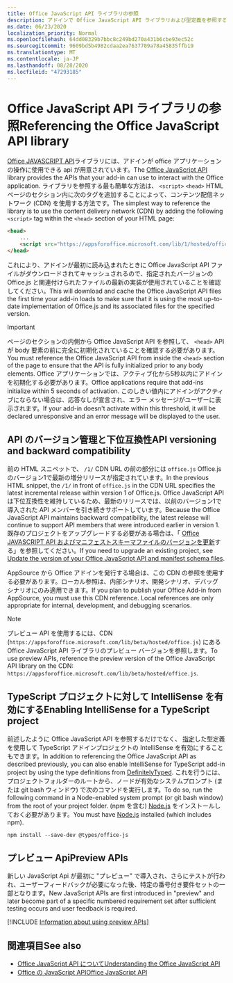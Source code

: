 ```yaml
---
title: Office JavaScript API ライブラリの参照
description: アドインで Office JavaScript API ライブラリおよび型定義を参照する方法について説明します。
ms.date: 06/23/2020
localization_priority: Normal
ms.openlocfilehash: 64dd08329b7bbc8c249bd270a431b6cbe93ec52c
ms.sourcegitcommit: 9609bd5b4982cdaa2ea7637709a78a45835ffb19
ms.translationtype: MT
ms.contentlocale: ja-JP
ms.lasthandoff: 08/28/2020
ms.locfileid: "47293185"
---
```

# <a name="referencing-the-office-javascript-api-library"></a><span data-ttu-id="e5119-103">Office JavaScript API ライブラリの参照</span><span class="sxs-lookup"><span data-stu-id="e5119-103">Referencing the Office JavaScript API library</span></span>

<span data-ttu-id="e5119-104">[Office JAVASCRIPT API](../reference/javascript-api-for-office.md)ライブラリには、アドインが office アプリケーションの操作に使用できる api が用意されています。</span><span class="sxs-lookup"><span data-stu-id="e5119-104">The [Office JavaScript API](../reference/javascript-api-for-office.md) library provides the APIs that your add-in can use to interact with the Office application.</span></span> <span data-ttu-id="e5119-105">ライブラリを参照する最も簡単な方法は、 `<script>` `<head>` HTML ページのセクション内に次のタグを追加することによって、コンテンツ配信ネットワーク (CDN) を使用する方法です。</span><span class="sxs-lookup"><span data-stu-id="e5119-105">The simplest way to reference the library is to use the content delivery network (CDN) by adding the following `<script>` tag within the `<head>` section of your HTML page:</span></span>  

```html
<head>
    ...
    <script src="https://appsforoffice.microsoft.com/lib/1/hosted/office.js" type="text/javascript"></script>
</head>
```

<span data-ttu-id="e5119-106">これにより、アドインが最初に読み込まれたときに Office JavaScript API ファイルがダウンロードされてキャッシュされるので、指定されたバージョンの Office.js と関連付けられたファイルの最新の実装が使用されていることを確認してください。</span><span class="sxs-lookup"><span data-stu-id="e5119-106">This will download and cache the Office JavaScript API files the first time your add-in loads to make sure that it is using the most up-to-date implementation of Office.js and its associated files for the specified version.</span></span>

> [!IMPORTANT]
> <span data-ttu-id="e5119-107">ページのセクションの内側から Office JavaScript API を参照して、 `<head>` API が body 要素の前に完全に初期化されていることを確認する必要があります。</span><span class="sxs-lookup"><span data-stu-id="e5119-107">You must reference the Office JavaScript API from inside the `<head>` section of the page to ensure that the API is fully initialized prior to any body elements.</span></span> <span data-ttu-id="e5119-108">Office アプリケーションでは、アクティブ化から5秒以内にアドインを初期化する必要があります。</span><span class="sxs-lookup"><span data-stu-id="e5119-108">Office applications require that add-ins initialize within 5 seconds of activation.</span></span> <span data-ttu-id="e5119-109">このしきい値内にアドインがアクティブにならない場合は、応答なしが宣言され、エラー メッセージがユーザーに表示されます。</span><span class="sxs-lookup"><span data-stu-id="e5119-109">If your add-in doesn't activate within this threshold, it will be declared unresponsive and an error message will be displayed to the user.</span></span>

## <a name="api-versioning-and-backward-compatibility"></a><span data-ttu-id="e5119-110">API のバージョン管理と下位互換性</span><span class="sxs-lookup"><span data-stu-id="e5119-110">API versioning and backward compatibility</span></span>

<span data-ttu-id="e5119-111">前の HTML スニペットで、 `/1/` CDN URL の前の部分には `office.js` Office.js のバージョン1で最新の増分リリースが指定されています。</span><span class="sxs-lookup"><span data-stu-id="e5119-111">In the previous HTML snippet, the `/1/` in front of `office.js` in the CDN URL specifies the latest incremental release within version 1 of Office.js.</span></span> <span data-ttu-id="e5119-112">Office JavaScript API は下位互換性を維持しているため、最新のリリースでは、以前のバージョン1で導入された API メンバーを引き続きサポートしています。</span><span class="sxs-lookup"><span data-stu-id="e5119-112">Because the Office JavaScript API maintains backward compatibility, the latest release will continue to support API members that were introduced earlier in version 1.</span></span> <span data-ttu-id="e5119-113">既存のプロジェクトをアップグレードする必要がある場合は、「 [Office JAVASCRIPT API およびマニフェストスキーマファイルのバージョンを更新](update-your-javascript-api-for-office-and-manifest-schema-version.md)する」を参照してください。</span><span class="sxs-lookup"><span data-stu-id="e5119-113">If you need to upgrade an existing project, see [Update the version of your Office JavaScript API and manifest schema files](update-your-javascript-api-for-office-and-manifest-schema-version.md).</span></span> 

<span data-ttu-id="e5119-p104">AppSource から Office アドインを発行する場合は、この CDN の参照を使用する必要があります。ローカル参照は、内部シナリオ、開発シナリオ、デバッグ シナリオにのみ適用できます。</span><span class="sxs-lookup"><span data-stu-id="e5119-p104">If you plan to publish your Office Add-in from AppSource, you must use this CDN reference. Local references are only appropriate for internal, development, and debugging scenarios.</span></span>

> [!NOTE]
> <span data-ttu-id="e5119-116">プレビュー API を使用するには、CDN (`https://appsforoffice.microsoft.com/lib/beta/hosted/office.js`) にある Office JavaScript API ライブラリのプレビュー バージョンを参照します。</span><span class="sxs-lookup"><span data-stu-id="e5119-116">To use preview APIs, reference the preview version of the Office JavaScript API library on the CDN: `https://appsforoffice.microsoft.com/lib/beta/hosted/office.js`.</span></span>

## <a name="enabling-intellisense-for-a-typescript-project"></a><span data-ttu-id="e5119-117">TypeScript プロジェクトに対して IntelliSense を有効にする</span><span class="sxs-lookup"><span data-stu-id="e5119-117">Enabling IntelliSense for a TypeScript project</span></span>

<span data-ttu-id="e5119-118">前述したように Office JavaScript API を参照するだけでなく、 [指定](https://github.com/DefinitelyTyped/DefinitelyTyped/tree/master/types/office-js)した型定義を使用して TypeScript アドインプロジェクトの IntelliSense を有効にすることもできます。</span><span class="sxs-lookup"><span data-stu-id="e5119-118">In addition to referencing the Office JavaScript API as described previously, you can also enable IntelliSense for TypeScript add-in project by using the type definitions from [DefinitelyTyped](https://github.com/DefinitelyTyped/DefinitelyTyped/tree/master/types/office-js).</span></span> <span data-ttu-id="e5119-119">これを行うには、プロジェクトフォルダーのルートから、ノードが有効なシステムプロンプト (または git bash ウィンドウ) で次のコマンドを実行します。</span><span class="sxs-lookup"><span data-stu-id="e5119-119">To do so, run the following command in a Node-enabled system prompt (or git bash window) from the root of your project folder.</span></span> <span data-ttu-id="e5119-120">(npm を含む) [Node.js](https://nodejs.org) をインストールしておく必要があります。</span><span class="sxs-lookup"><span data-stu-id="e5119-120">You must have [Node.js](https://nodejs.org) installed (which includes npm).</span></span>

```command&nbsp;line
npm install --save-dev @types/office-js
```

## <a name="preview-apis"></a><span data-ttu-id="e5119-121">プレビュー Api</span><span class="sxs-lookup"><span data-stu-id="e5119-121">Preview APIs</span></span>

<span data-ttu-id="e5119-122">新しい JavaScript Api が最初に "プレビュー" で導入され、さらにテストが行われ、ユーザーフィードバックが必要になった後、特定の番号付き要件セットの一部となります。</span><span class="sxs-lookup"><span data-stu-id="e5119-122">New JavaScript APIs are first introduced in "preview" and later become part of a specific numbered requirement set after sufficient testing occurs and user feedback is required.</span></span>

[!INCLUDE [Information about using preview APIs](../includes/using-preview-apis-host.md)]

## <a name="see-also"></a><span data-ttu-id="e5119-123">関連項目</span><span class="sxs-lookup"><span data-stu-id="e5119-123">See also</span></span>

- [<span data-ttu-id="e5119-124">Office JavaScript API について</span><span class="sxs-lookup"><span data-stu-id="e5119-124">Understanding the Office JavaScript API</span></span>](understanding-the-javascript-api-for-office.md)
- [<span data-ttu-id="e5119-125">Office の JavaScript API</span><span class="sxs-lookup"><span data-stu-id="e5119-125">Office JavaScript API</span></span>](../reference/javascript-api-for-office.md)
